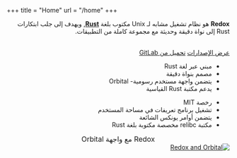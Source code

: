 +++
title = "Home"
url = "/home"
+++
<meta charset="utf-8">
<div dir="rtl" lang="ar">
<div class="row install-row">
  <div class="col-md-8">
    <p class="pitch" style="text-align:right;">
      <b>Redox</b> هو نظام تشغيل مشابه لـ Unix مكتوب بلغة <a style="color: inherit;" href="https://www.rust-lang.org/"><b>Rust</b></a>,
      ويهدف إلى جلب ابتكارات Rust إلى نواة دقيقة وحديثة  مع مجموعة كاملة من التطبيقات.
    </p>
  </div>
  <div class="col-md-4 install-box">
    <br/>
    <a class="btn btn-primary" href="https://gitlab.redox-os.org/redox-os/redox/-/releases">عرض الإصدارات</a>
    <a class="btn btn-default" href="https://gitlab.redox-os.org/redox-os/redox/"> تحميل من GitLab</a>
  </div>
</div>
<div class="row features">
  <div class="col-md-6">
    <ul class="laundry-list" style="margin-bottom: 0px;">
      <li>مبني عبر لغة Rust</li>
      <li>مصمم بنواة دقيقة</li>
      <li>يتضمن واجهة مستخدم رسومية- Orbital</li>
      <li>يدعم مكتبة Rust القياسية</li>
    </ul>
  </div>
  <div class="col-md-6">
    <ul class="laundry-list">
      <li>  رخصة MIT</li>
      <li> تشغيل برنامج تعريفات في مساحة المستخدم</li>
      <li>يتضمن أوامر يونكس الشائعة</li>
      <li>مكتبة relibc مخصصة مكتوبة بلغة Rust</li>
    </ul>
  </div>
</div>
<div class="row features">
  <div class="col-sm-12">
    <div style="font-size: 16px; text-align: center;">
      	Redox مع واجهة Orbital
    </div>
    <a href="/img/redox-orbital/large.png">
      <picture>
        <source media="(min-width: 1300px)" srcset="/img/redox-orbital/large.webp" type="image/webp">
        <source media="(min-width: 640px)" srcset="/img/redox-orbital/medium.webp" type="image/webp">
        <source media="(min-width: 320px)" srcset="/img/redox-orbital/medium.webp" type="image/webp">
        <source media="(min-width: 1300px)" srcset="/img/redox-orbital/large.png" type="image/png">
        <source media="(min-width: 640px)" srcset="/img/redox-orbital/medium.png" type="image/png">
        <source media="(min-width: 320px)" srcset="/img/redox-orbital/small.png" type="image/png">
        <img src="/img/redox-orbital/medium.png" class="img-responsive" alt="Redox and Orbital">
      </picture>
    </a>
  </div>
</div>
</div>